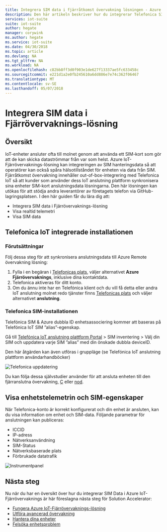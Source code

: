 ```yaml
---
title: Integrera SIM data i fjärråtkomst övervakning lösningen - Azure | Microsoft Docs
description: Den här artikeln beskriver hur du integrerar Telefonica SIM data i Fjärrövervaknings-lösning.
services: iot-suite
suite: iot-suite
author: hegate
manager: corywink
ms.author: hegate
ms.service: iot-suite
ms.date: 04/30/2018
ms.topic: article
ms.devlang: NA
ms.tgt_pltfrm: NA
ms.workload: NA
ms.openlocfilehash: c82bb8ff3d0f903e1de627f13337ae5fc633458c
ms.sourcegitcommit: e221d1a2e0fb245610a6dd886e7e74c362f06467
ms.translationtype: MT
ms.contentlocale: sv-SE
ms.lasthandoff: 05/07/2018
---
```

# <a name="integrate-sim-data-in-the-remote-monitoring-solution"></a>Integrera SIM data i Fjärrövervaknings-lösning

## <a name="overview"></a>Översikt
IoT-enheter ansluter ofta till molnet genom att använda ett SIM-kort som gör att de kan skicka dataströmmar från var som helst. Azure IoT-Fjärrövervaknings-lösning kan integreringen av SIM hanteringsdata så att operatörer kan också spåra hälsotillståndet för enheten via data från SIM. Fjärråtkomst övervakning innehåller out-of-box-integrering med Telefonica IoT så att kunder som använder dess IoT anslutning plattform synkronisera sina enheter SIM-kort anslutningsdata lösningarna. Den här lösningen kan utökas för att stödja andra leverantörer av företagets telefon via GitHub-lagringsplatsen.
I den här guiden får du lära dig att:
* Integrera SIM data i Fjärrövervaknings-lösning
* Visa realtid telemetri
* Visa SIM data 

## <a name="telefonica-iot-integration-setup"></a>Telefonica IoT integrerade installationen

### <a name="prerequisites"></a>Förutsättningar
Följ dessa steg för att synkronisera anslutningsdata till Azure Remote övervakning lösning:

1.  Fylla i en begäran i [Telefonicas plats](https://iot.telefonica.com/contact), väljer alternativet **Azure Fjärrövervaknings**, inklusive dina kontaktdata.
2.  Telefonica aktiveras för ditt konto. 
3.  Om du ännu inte har en Telefónica klient och du vill få detta eller andra IoT anslutning molnet redo tjänster finns [Telefonicas plats](https://iot.telefonica.com/contact) och väljer alternativet **anslutning**.

### <a name="telefonica-sim-setup"></a>Telefonica SIM-installationen
Telefónica SIM & Azure dubbla ID enhetsassociering kommer att baseras på Telefónica IoT SIM ”alias”-egenskap. 

Gå till [Telefónica IoT anslutning plattform Portal](https://m2m-movistar-es.telefonica.com/) > SIM inventering > Välj din SIM och uppdatera varje SIM ”alias” med din önskade dubbla deviceID. 

Den här åtgärden kan även utföras i gruppläge (se Telefónica IoT anslutning plattform användarhandböcker)

![Telefonica uppdatering](media/iot-suite-remote-monitoring-telefonica/telefonica_site.png)

Du kan följa dessa självstudier använder för att ansluta enheten till den fjärranslutna övervakning, [C](iot-suite-connecting-devices-linux.md) eller [nod](iot-suite-connecting-devices-node.md). 

## <a name="view-device-telemetry-and-sim-properties"></a>Visa enhetstelemetrin och SIM-egenskaper
När Telefonica-konto är korrekt konfigurerat och din enhet är ansluten, kan du visa information om enhet och SIM-data.
Följande parametrar för anslutningen kan publiceras:
* ICCID
* IP-adress
* Nätverksanvändning
* SIM-Status
* Nätverksbaserade plats
* Förbrukade datatrafik

![Instrumentpanel](media/iot-suite-remote-monitoring-telefonica/dashboard.png)
 
## <a name="next-steps"></a>Nästa steg

Nu när du har en översikt över hur du integrerar SIM Data i Azure IoT-Fjärrövervaknings är här föreslagna nästa steg för Solution Accelerator:

* [Fungera Azure IoT-Fjärrövervaknings-lösning](iot-suite-remote-monitoring-explore.md)
* [Utföra avancerad övervakning](iot-suite-remote-monitoring-monitor.md)
* [Hantera dina enheter](iot-suite-remote-monitoring-manage.md)
* [Felsöka enhetsproblem](iot-suite-remote-monitoring-maintain.md)

